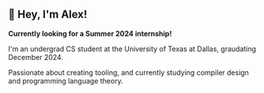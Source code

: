 ## 👋 Hey, I'm Alex!

**Currently looking for a Summer 2024 internship!**

I'm an undergrad CS student at the University of Texas at Dallas, graudating December 2024.

Passionate about creating tooling, and currently studying compiler design and programming language theory.
